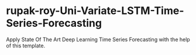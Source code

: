 # rupak-roy-Uni-Variate-LSTM-Time-Series-Forecasting
Apply State Of The Art Deep Learning Time Series Forecasting with the help of this template.

